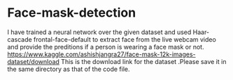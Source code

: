# Face-mask-detection
I have trained a neural network over the given dataset and used Haar-cascade frontal-face-default to extract face from the live webcam video and provide the preditions if a person is wearing a face mask or not.
https://www.kaggle.com/ashishjangra27/face-mask-12k-images-dataset/download
This is the download link for the dataset .Please save it in the same directory as that of the code file.
